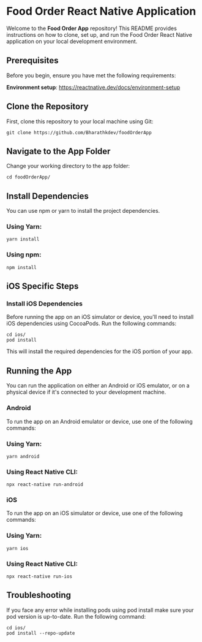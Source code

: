 # Food Order React Native Application

Welcome to the **Food Order App** repository! This README provides instructions on how to clone, set up, and run the Food Order React Native application on your local development environment.

## Prerequisites

Before you begin, ensure you have met the following requirements:

**Environment setup**: https://reactnative.dev/docs/environment-setup

## Clone the Repository

First, clone this repository to your local machine using Git:

```
git clone https://github.com/Bharathkdev/foodOrderApp
```

## Navigate to the App Folder

Change your working directory to the app folder:

```
cd foodOrderApp/
```

## Install Dependencies

You can use npm or yarn to install the project dependencies.

### Using Yarn:

```
yarn install
``` 

### Using npm:

```
npm install
```

## iOS Specific Steps

### Install iOS Dependencies

Before running the app on an iOS simulator or device, you'll need to install iOS dependencies using CocoaPods. Run the following commands:

```
cd ios/
pod install
```

This will install the required dependencies for the iOS portion of your app.

## Running the App

You can run the application on either an Android or iOS emulator, or on a physical device if it's connected to your development machine.

### Android

To run the app on an Android emulator or device, use one of the following commands:

### Using Yarn:

```
yarn android
```

### Using React Native CLI:

```
npx react-native run-android
```

### iOS

To run the app on an iOS simulator or device, use one of the following commands:

### Using Yarn:

```
yarn ios
```

### Using React Native CLI:

```
npx react-native run-ios
```
## Troubleshooting

If you face any error while installing pods using pod install make sure your pod version is up-to-date. Run the following command:

```
cd ios/
pod install --repo-update
```
